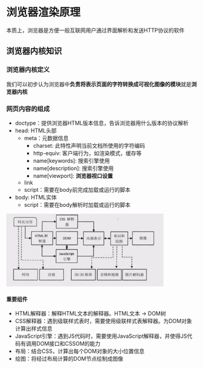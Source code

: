 # 浏览器渲染原理

本质上，浏览器是方便一般互联网用户通过界面解析和发送HTTP协议的软件



## 浏览器内核知识



### 浏览器内核定义

我们可以初步认为浏览器中**负责将表示页面的字符转换成可视化图像的模块**就是**浏览器内核**



### 网页内容的组成

- doctype：提供浏览器HTML版本信息，告诉浏览器用什么版本的协议解析
- head: HTML头部
  - meta：元数据信息
    - charset:  此特性声明当前文档所使用的字符编码
    - http-equiv: 客户端行为，如渲染模式，缓存等
    - name[keywords]: 搜索引擎使用
    - name[description]: 搜索引擎使用
    - name[viewport]: **浏览器视口设置**
  - link
  - script：需要在body前完成加载或运行的脚本
- body: HTML实体
  - script：需要在body解析时加载或运行的脚本

![](./browserRender1.png)



#### 重要组件

- HTML解释器：解释HTML文本的解释器。HTML文本 -> DOM树
- CSS解释器：遇到级联样式表时，需要使用级联样式表解释器。为DOM对象计算出样式信息
- JavaScript引擎：遇到JS代码时，需要使用JavaScript解释器，并使得JS代码有调用DOM接口和CSSOM的能力
- 布局：结合CSS，计算出每个DOM对象的大小位置信息
- 绘图：将经过布局计算的DOM节点绘制成图像











